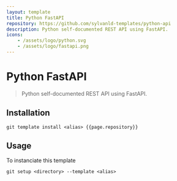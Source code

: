 ```yaml
---
layout: template
title: Python FastAPI
repository: https://github.com/sylvanld-templates/python-api
description: Python self-documented REST API using FastAPI.
icons:
    - /assets/logo/python.svg
    - /assets/logo/fastapi.png
---
```


# Python FastAPI

> Python self-documented REST API using FastAPI.

## Installation

```
git template install <alias> {{page.repository}}
```

## Usage

To instanciate this template

```
git setup <directory> --template <alias>
```

